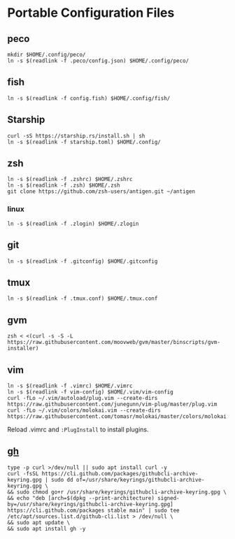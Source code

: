# Portable Configuration Files
## peco
```shell
mkdir $HOME/.config/peco/
ln -s $(readlink -f .peco/config.json) $HOME/.config/peco/
```

## fish
```shell
ln -s $(readlink -f config.fish) $HOME/.config/fish/
```

## Starship
```shell
curl -sS https://starship.rs/install.sh | sh
ln -s $(readlink -f starship.toml) $HOME/.config/
```

## zsh
```shell
ln -s $(readlink -f .zshrc) $HOME/.zshrc
ln -s $(readlink -f .zsh) $HOME/.zsh
git clone https://github.com/zsh-users/antigen.git ~/antigen
```

### linux
```shell
ln -s $(readlink -f .zlogin) $HOME/.zlogin
```

## git
```shell
ln -s $(readlink -f .gitconfig) $HOME/.gitconfig
```

## tmux
```shell
ln -s $(readlink -f .tmux.conf) $HOME/.tmux.conf
```

## gvm
```shell
zsh < <(curl -s -S -L https://raw.githubusercontent.com/moovweb/gvm/master/binscripts/gvm-installer)
```

## vim
```shell
ln -s $(readlink -f .vimrc) $HOME/.vimrc
ln -s $(readlink -f vim-config) $HOME/.vim/vim-config
curl -fLo ~/.vim/autoload/plug.vim --create-dirs https://raw.githubusercontent.com/junegunn/vim-plug/master/plug.vim
curl -fLo ~/.vim/colors/molokai.vim --create-dirs https://raw.githubusercontent.com/tomasr/molokai/master/colors/molokai.vim
```
Reload .vimrc and `:PlugInstall` to install plugins.

## [gh](https://github.com/cli/cli)
```shell
type -p curl >/dev/null || sudo apt install curl -y
curl -fsSL https://cli.github.com/packages/githubcli-archive-keyring.gpg | sudo dd of=/usr/share/keyrings/githubcli-archive-keyring.gpg \
&& sudo chmod go+r /usr/share/keyrings/githubcli-archive-keyring.gpg \
&& echo "deb [arch=$(dpkg --print-architecture) signed-by=/usr/share/keyrings/githubcli-archive-keyring.gpg] https://cli.github.com/packages stable main" | sudo tee /etc/apt/sources.list.d/github-cli.list > /dev/null \
&& sudo apt update \
&& sudo apt install gh -y
```